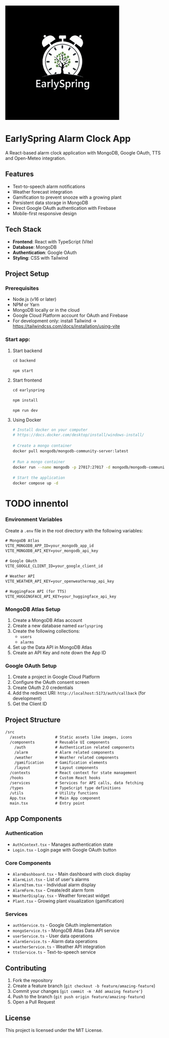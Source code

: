 ![EarlySpring](./earlyspring/src/assets/early_spring_black.jpg)

# EarlySpring Alarm Clock App

A React-based alarm clock application with MongoDB, Google OAuth, TTS and Open-Meteo integration.

## Features

- Text-to-speech alarm notifications
- Weather forecast integration
- Gamification to prevent snooze with a growing plant
- Persistent data storage in MongoDB
- Direct Google OAuth authentication with Firebase
- Mobile-first responsive design

## Tech Stack

- **Frontend**: React with TypeScript (Vite)
- **Database**: MongoDB
- **Authentication**: Google OAuth
- **Styling**: CSS with Tailwind

## Project Setup

### Prerequisites

- Node.js (v16 or later)
- NPM or Yarn
- MongoDB locally or in the cloud
- Google Cloud Platform account for OAuth and Firebase
- For development only: install Tailwind -> https://tailwindcss.com/docs/installation/using-vite

### Start app:

1. Start backend
    ```
    cd backend

    npm start
    ```
2. Start frontend
    ```
    cd earlyspring

    npm install

    npm run dev

    ```

3. Using Docker
    ```bash
    # Install docker on your computer
    # https://docs.docker.com/desktop/install/windows-install/
    
    # Create a mongo container
    docker pull mongodb/mongodb-community-server:latest
    
    # Run a mongo container
    docker run --name mongodb -p 27017:27017 -d mongodb/mongodb-community-server:latest
    
    # Start the application
    docker compose up -d
    ```



# TODO innentol
### Environment Variables

Create a `.env` file in the root directory with the following variables:

```
# MongoDB Atlas
VITE_MONGODB_APP_ID=your_mongodb_app_id
VITE_MONGODB_API_KEY=your_mongodb_api_key

# Google OAuth
VITE_GOOGLE_CLIENT_ID=your_google_client_id

# Weather API
VITE_WEATHER_API_KEY=your_openweathermap_api_key

# HuggingFace API (for TTS)
VITE_HUGGINGFACE_API_KEY=your_huggingface_api_key
```

### MongoDB Atlas Setup

1. Create a MongoDB Atlas account
2. Create a new database named `earlyspring`
3. Create the following collections:
   - `users`
   - `alarms`
4. Set up the Data API in MongoDB Atlas
5. Create an API Key and note down the App ID

### Google OAuth Setup

1. Create a project in Google Cloud Platform
2. Configure the OAuth consent screen
3. Create OAuth 2.0 credentials
4. Add the redirect URI: `http://localhost:5173/auth/callback` (for development)
5. Get the Client ID

## Project Structure

```
/src
  /assets             # Static assets like images, icons
  /components         # Reusable UI components
    /auth             # Authentication related components
    /alarm            # Alarm related components
    /weather          # Weather related components
    /gamification     # Gamification elements
    /layout           # Layout components
  /contexts           # React context for state management
  /hooks              # Custom React hooks
  /services           # Services for API calls, data fetching
  /types              # TypeScript type definitions
  /utils              # Utility functions
  App.tsx             # Main App component
  main.tsx            # Entry point
```

## App Components

### Authentication

- `AuthContext.tsx` - Manages authentication state
- `Login.tsx` - Login page with Google OAuth button

### Core Components

- `AlarmDashboard.tsx` - Main dashboard with clock display
- `AlarmList.tsx` - List of user's alarms
- `AlarmItem.tsx` - Individual alarm display
- `AlarmForm.tsx` - Create/edit alarm form
- `WeatherDisplay.tsx` - Weather forecast widget
- `Plant.tsx` - Growing plant visualization (gamification)

### Services

- `authService.ts` - Google OAuth implementation
- `mongoService.ts` - MongoDB Atlas Data API service
- `userService.ts` - User data operations
- `alarmService.ts` - Alarm data operations
- `weatherService.ts` - Weather API integration
- `ttsService.ts` - Text-to-speech service

## Contributing

1. Fork the repository
2. Create a feature branch (`git checkout -b feature/amazing-feature`)
3. Commit your changes (`git commit -m 'Add amazing feature'`)
4. Push to the branch (`git push origin feature/amazing-feature`)
5. Open a Pull Request

## License

This project is licensed under the MIT License.

